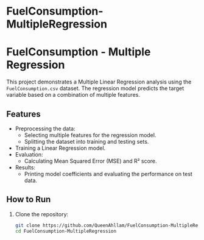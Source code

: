# FuelConsumption-MultipleRegression

# FuelConsumption - Multiple Regression

This project demonstrates a Multiple Linear Regression analysis using the `FuelConsumption.csv` dataset. The regression model predicts the target variable based on a combination of multiple features.

## Features
- Preprocessing the data:
  - Selecting multiple features for the regression model.
  - Splitting the dataset into training and testing sets.
- Training a Linear Regression model.
- Evaluation:
  - Calculating Mean Squared Error (MSE) and R² score.
- Results:
  - Printing model coefficients and evaluating the performance on test data.

## How to Run
1. Clone the repository:
   ```bash
   git clone https://github.com/QueenAhllam/FuelConsumption-MultipleRegression.git
   cd FuelConsumption-MultipleRegression
